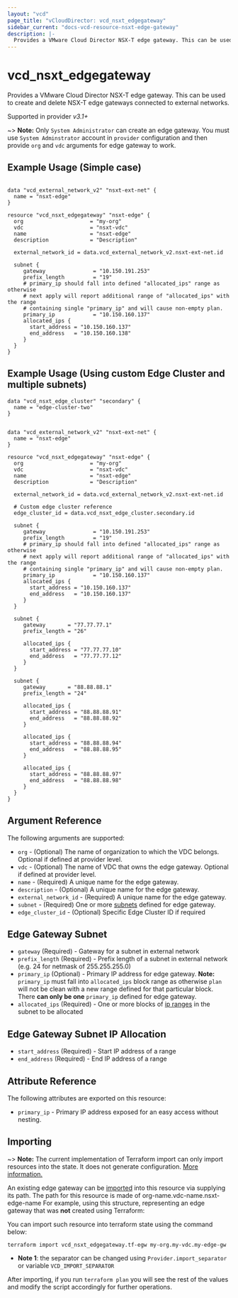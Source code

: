 ```yaml
---
layout: "vcd"
page_title: "vCloudDirector: vcd_nsxt_edgegateway"
sidebar_current: "docs-vcd-resource-nsxt-edge-gateway"
description: |-
  Provides a VMware Cloud Director NSX-T edge gateway. This can be used to create and delete NSX-T edge gateways connected to external networks.
---
```


# vcd\_nsxt\_edgegateway

Provides a VMware Cloud Director NSX-T edge gateway. This can be used to create and delete NSX-T edge gateways connected
to external networks.

Supported in provider *v3.1+*

~> **Note:** Only `System Administrator` can create an edge gateway.
You must use `System Adminstrator` account in `provider` configuration
and then provide `org` and `vdc` arguments for edge gateway to work.

## Example Usage (Simple case)

```hcl

data "vcd_external_network_v2" "nsxt-ext-net" {
  name = "nsxt-edge"
}

resource "vcd_nsxt_edgegateway" "nsxt-edge" {
  org                     = "my-org"
  vdc                     = "nsxt-vdc"
  name                    = "nsxt-edge"
  description             = "Description"

  external_network_id = data.vcd_external_network_v2.nsxt-ext-net.id

  subnet {
     gateway               = "10.150.191.253"
     prefix_length         = "19"
     # primary_ip should fall into defined "allocated_ips" range as otherwise
     # next apply will report additional range of "allocated_ips" with the range
     # containing single "primary_ip" and will cause non-empty plan.
     primary_ip            = "10.150.160.137"
     allocated_ips {
       start_address = "10.150.160.137"
       end_address   = "10.150.160.138"
     }
  }
}
```

## Example Usage (Using custom Edge Cluster and multiple subnets)

```hcl
data "vcd_nsxt_edge_cluster" "secondary" {
  name = "edge-cluster-two"
}


data "vcd_external_network_v2" "nsxt-ext-net" {
  name = "nsxt-edge"
}

resource "vcd_nsxt_edgegateway" "nsxt-edge" {
  org                     = "my-org"
  vdc                     = "nsxt-vdc"
  name                    = "nsxt-edge"
  description             = "Description"

  external_network_id = data.vcd_external_network_v2.nsxt-ext-net.id

  # Custom edge cluster reference
  edge_cluster_id = data.vcd_nsxt_edge_cluster.secondary.id

  subnet {
     gateway               = "10.150.191.253"
     prefix_length         = "19"
     # primary_ip should fall into defined "allocated_ips" range as otherwise
     # next apply will report additional range of "allocated_ips" with the range
     # containing single "primary_ip" and will cause non-empty plan.
     primary_ip            = "10.150.160.137"
     allocated_ips {
       start_address = "10.150.160.137"
       end_address   = "10.150.160.137"
     }
  }

  subnet {
     gateway       = "77.77.77.1"
     prefix_length = "26"

     allocated_ips {
       start_address = "77.77.77.10"
       end_address   = "77.77.77.12"
     }
  }

  subnet {
     gateway       = "88.88.88.1"
     prefix_length = "24"

     allocated_ips {
       start_address = "88.88.88.91"
       end_address   = "88.88.88.92"
     }

     allocated_ips {
       start_address = "88.88.88.94"
       end_address   = "88.88.88.95"
     }

     allocated_ips {
       start_address = "88.88.88.97"
       end_address   = "88.88.88.98"
     }
  }
}
```


## Argument Reference

The following arguments are supported:

* `org` - (Optional) The name of organization to which the VDC belongs. Optional if defined at provider level.
* `vdc` - (Optional) The name of VDC that owns the edge gateway. Optional if defined at provider level.
* `name` - (Required) A unique name for the edge gateway.
* `description` - (Optional) A unique name for the edge gateway.
* `external_network_id` - (Required) A unique name for the edge gateway.
* `subnet` - (Required) One or more [subnets](#edgegateway-subnet) defined for edge gateway.
* `edge_cluster_id` - (Optional) Specific Edge Cluster ID if required

<a id="edgegateway-subnet"></a>
## Edge Gateway Subnet

* `gateway` (Required) - Gateway for a subnet in external network
* `prefix_length` (Required) - Prefix length of a subnet in external network (e.g. 24 for netmask of 255.255.255.0)
* `primary_ip` (Optional) - Primary IP address for edge gateway. **Note:** `primary_ip` must fall into `allocated_ips`
block range as otherwise `plan` will not be clean with a new range defined for that particular block. There __can only
be one__ `primary_ip` defined for edge gateway.
* `allocated_ips` (Required) - One or more blocks of [ip ranges](#edgegateway-subnet-ip-allocation) in the subnet to be
allocated

<a id="edgegateway-subnet-ip-allocation"></a>
## Edge Gateway Subnet IP Allocation

* `start_address` (Required) - Start IP address of a range
* `end_address` (Required) - End IP address of a range


## Attribute Reference

The following attributes are exported on this resource:

* `primary_ip` - Primary IP address exposed for an easy access without nesting.


## Importing

~> **Note:** The current implementation of Terraform import can only import resources into the state. It does not generate
configuration. [More information.][docs-import]

An existing edge gateway can be [imported][docs-import] into this resource via supplying its path.
The path for this resource is made of org-name.vdc-name.nsxt-edge-name
For example, using this structure, representing an edge gateway that was **not** created using Terraform:

You can import such resource into terraform state using the command below:

```
terraform import vcd_nsxt_edgegateway.tf-egw my-org.my-vdc.my-edge-gw
```

* **Note 1**: the separator can be changed using `Provider.import_separator` or variable `VCD_IMPORT_SEPARATOR`

[docs-import]:https://www.terraform.io/docs/import/

After importing, if you run `terraform plan` you will see the rest of the values and modify the script accordingly for
further operations.
